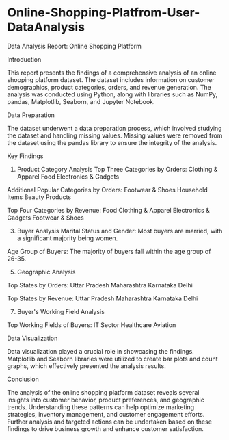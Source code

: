 # Online-Shopping-Platfrom-User-DataAnalysis

Data Analysis Report: Online Shopping Platform

Introduction

This report presents the findings of a comprehensive analysis of an online shopping platform dataset. The dataset includes information on customer demographics, product categories, orders, and revenue generation. The analysis was conducted using Python, along with libraries such as NumPy, pandas, Matplotlib, Seaborn, and Jupyter Notebook.

Data Preparation

The dataset underwent a data preparation process, which involved studying the dataset and handling missing values. Missing values were removed from the dataset using the pandas library to ensure the integrity of the analysis.

Key Findings

1. Product Category Analysis
Top Three Categories by Orders:
Clothing & Apparel
Food
Electronics & Gadgets

Additional Popular Categories by Orders:
Footwear & Shoes
Household Items
Beauty Products

Top Four Categories by Revenue:
Food
Clothing & Apparel
Electronics & Gadgets
Footwear & Shoes

3. Buyer Analysis
Marital Status and Gender:
Most buyers are married, with a significant majority being women.

Age Group of Buyers:
The majority of buyers fall within the age group of 26-35.

5. Geographic Analysis
   
Top States by Orders:
Uttar Pradesh
Maharashtra
Karnataka
Delhi

Top States by Revenue:
Uttar Pradesh
Maharashtra
Karnataka
Delhi

7. Buyer's Working Field Analysis
   
Top Working Fields of Buyers:
IT Sector
Healthcare
Aviation

Data Visualization

Data visualization played a crucial role in showcasing the findings. Matplotlib and Seaborn libraries were utilized to create bar plots and count graphs, which effectively presented the analysis results.

Conclusion

The analysis of the online shopping platform dataset reveals several insights into customer behavior, product preferences, and geographic trends. Understanding these patterns can help optimize marketing strategies, inventory management, and customer engagement efforts. Further analysis and targeted actions can be undertaken based on these findings to drive business growth and enhance customer satisfaction.
